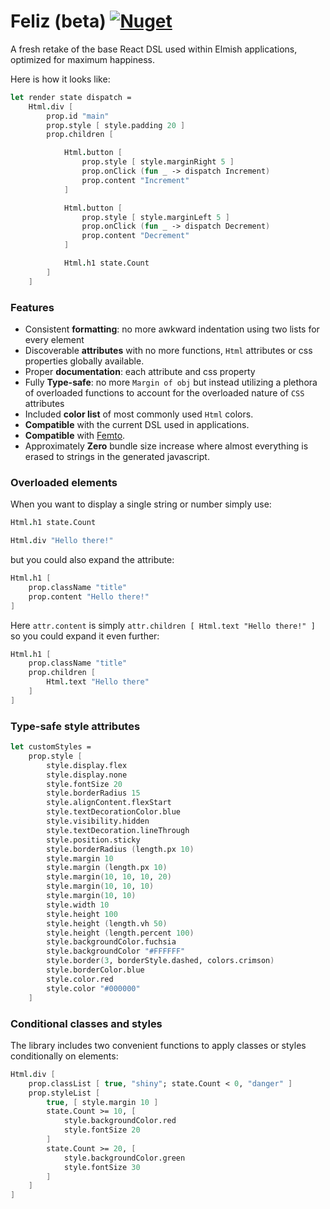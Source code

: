 # Feliz (beta) [![Nuget](https://img.shields.io/nuget/v/Feliz.svg?maxAge=0&colorB=brightgreen)](https://www.nuget.org/packages/Feliz)

A fresh retake of the base React DSL used within Elmish applications, optimized for maximum happiness.

Here is how it looks like:

```fs
let render state dispatch =
    Html.div [
        prop.id "main"
        prop.style [ style.padding 20 ]
        prop.children [

            Html.button [
                prop.style [ style.marginRight 5 ]
                prop.onClick (fun _ -> dispatch Increment)
                prop.content "Increment"
            ]

            Html.button [
                prop.style [ style.marginLeft 5 ]
                prop.onClick (fun _ -> dispatch Decrement)
                prop.content "Decrement"
            ]

            Html.h1 state.Count
        ]
    ]
```

### Features

 - Consistent **formatting**: no more awkward indentation using two lists for every element
 - Discoverable **attributes** with no more functions, `Html` attributes or css properties globally available.
 - Proper **documentation**: each attribute and css property
 - Fully **Type-safe**: no more `Margin of obj` but instead utilizing a plethora of overloaded functions to account for the overloaded nature of `CSS` attributes
 - Included **color list** of most commonly used `Html` colors.
 - **Compatible** with the current DSL used in applications.
 - **Compatible** with [Femto](https://github.com/Zaid-Ajaj/Femto).
 - Approximately **Zero** bundle size increase where almost everything is erased to strings in the generated javascript.

### Overloaded elements

When you want to display a single string or number simply use:
```fs
Html.h1 state.Count

Html.div "Hello there!"
```
but you could also expand the attribute:
```fs
Html.h1 [
    prop.className "title"
    prop.content "Hello there!"
]
```
Here `attr.content` is simply `attr.children [ Html.text "Hello there!" ]` so you could expand it even further:
```fs
Html.h1 [
    prop.className "title"
    prop.children [
        Html.text "Hello there"
    ]
]
```

### Type-safe style attributes

```fs
let customStyles =
    prop.style [
        style.display.flex
        style.display.none
        style.fontSize 20
        style.borderRadius 15
        style.alignContent.flexStart
        style.textDecorationColor.blue
        style.visibility.hidden
        style.textDecoration.lineThrough
        style.position.sticky
        style.borderRadius (length.px 10)
        style.margin 10
        style.margin (length.px 10)
        style.margin(10, 10, 10, 20)
        style.margin(10, 10, 10)
        style.margin(10, 10)
        style.width 10
        style.height 100
        style.height (length.vh 50)
        style.height (length.percent 100)
        style.backgroundColor.fuchsia
        style.backgroundColor "#FFFFFF"
        style.border(3, borderStyle.dashed, colors.crimson)
        style.borderColor.blue
        style.color.red
        style.color "#000000"
    ]
```

### Conditional classes and styles

The library includes two convenient functions to apply classes or styles conditionally on elements:
```fsharp
Html.div [
    prop.classList [ true, "shiny"; state.Count < 0, "danger" ]
    prop.styleList [
        true, [ style.margin 10 ]
        state.Count >= 10, [
            style.backgroundColor.red
            style.fontSize 20
        ]
        state.Count >= 20, [
            style.backgroundColor.green
            style.fontSize 30
        ]
    ]
]
```